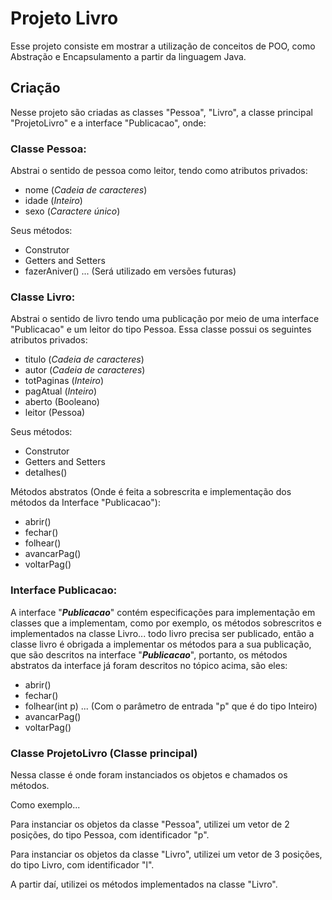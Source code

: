 # Projeto Livro



Esse projeto consiste em mostrar a utilização de conceitos de POO, como Abstração e Encapsulamento a partir da linguagem Java.



## Criação



Nesse projeto são criadas as classes "Pessoa", "Livro", a classe principal "ProjetoLivro" e a interface "Publicacao", onde:



### Classe Pessoa: 



Abstrai o sentido de pessoa como leitor, tendo como atributos privados:

- nome (*Cadeia de caracteres*)
- idade (*Inteiro*)
- sexo (*Caractere único*)

Seus métodos:

- Construtor
- Getters and Setters
- fazerAniver() ... (Será utilizado em versões futuras)



### Classe Livro:



Abstrai o sentido de livro tendo uma publicação por meio de uma interface "Publicacao" e um leitor do tipo Pessoa. Essa classe possui os seguintes atributos privados:

- titulo (*Cadeia de caracteres*)
- autor (*Cadeia de caracteres*)
- totPaginas (*Inteiro*)
- pagAtual (*Inteiro*)
- aberto (Booleano)
- leitor (Pessoa)

Seus métodos:

- Construtor
- Getters and Setters
- detalhes()

Métodos abstratos (Onde é feita a sobrescrita e implementação dos métodos da Interface "Publicacao"):

- abrir()
- fechar()
- folhear()
- avancarPag()
- voltarPag()



### Interface Publicacao:



A interface "***Publicacao***" contém especificações para implementação em classes que a implementam, como por exemplo, os métodos sobrescritos e implementados na classe Livro... todo livro precisa ser publicado, então a classe livro é obrigada a implementar os métodos para a sua publicação, que são descritos na interface "***Publicacao***", portanto, os métodos abstratos da interface já foram descritos no tópico acima, são eles:

- abrir()
- fechar()
- folhear(int p) ... (Com o parâmetro de entrada "p" que é do tipo Inteiro)
- avancarPag()
- voltarPag()



### Classe ProjetoLivro (Classe principal)



Nessa classe é onde foram instanciados os objetos e chamados os métodos.



Como exemplo...



Para instanciar os objetos da classe "Pessoa", utilizei um vetor de 2 posições, do tipo Pessoa, com identificador "p".



Para instanciar os objetos da classe "Livro", utilizei um vetor de 3 posições, do tipo Livro, com identificador "l".



A partir daí, utilizei os métodos implementados na classe "Livro".
